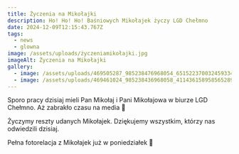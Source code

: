 ```yaml
---
title: Życzenia na Mikołajki
description: Ho! Ho! Ho! Baśniowych Mikołajek życzy LGD Chełmno
date: 2024-12-09T12:15:43.767Z
tags:
  - news
  - glowna
image: /assets/uploads/życzeniamikołajki.jpg
imageAlt: Życzenia na Mikołajki
gallery:
  - image: /assets/uploads/469505287_985238476968054_6515223700324593343_n.jpg
  - image: /assets/uploads/469461024_985238436968058_4114361589585652899_n.jpg
---
```

Sporo pracy dzisiaj mieli Pan Mikołaj i Pani Mikołajowa w biurze LGD Chełmno. Aż zabrakło czasu na media 🙂 

Życzymy reszty udanych Mikołajek. Dziękujemy wszystkim, którzy nas odwiedzili dzisiaj. 

Pełna fotorelacja z Mikołajek już w poniedziałek 🙂
